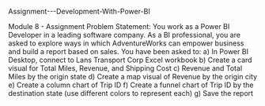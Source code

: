 Assignment---Development-With-Power-BI

Module 8 - Assignment
Problem Statement:
You work as a Power BI Developer in a leading software company. As a BI professional, you are asked to explore ways in which AdventureWorks can empower business and build a report based on sales.
You have been asked to:
a) In Power BI Desktop, connect to Lans Transport Corp Excel workbook
b) Create a card visual for Total Miles, Revenue, and Shipping Cost
c) Revenue and Total Miles by the origin state
d) Create a map visual of Revenue by the origin city
e) Create a column chart of Trip ID
f) Create a funnel chart of Trip ID by the destination state (use different colors to represent each)
g) Save the report
